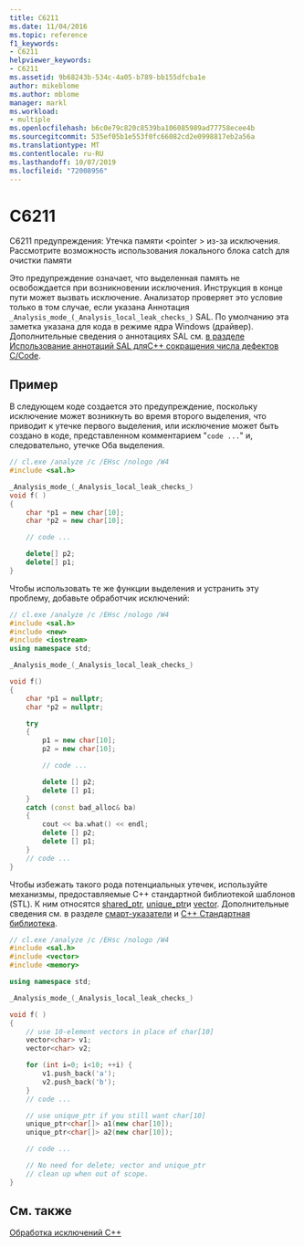 ```yaml
---
title: C6211
ms.date: 11/04/2016
ms.topic: reference
f1_keywords:
- C6211
helpviewer_keywords:
- C6211
ms.assetid: 9b68243b-534c-4a05-b789-bb155dfcba1e
author: mikeblome
ms.author: mblome
manager: markl
ms.workload:
- multiple
ms.openlocfilehash: b6c0e79c820c8539ba106085989ad77758ecee4b
ms.sourcegitcommit: 535ef05b1e553f0fc66082cd2e0998817eb2a56a
ms.translationtype: MT
ms.contentlocale: ru-RU
ms.lasthandoff: 10/07/2019
ms.locfileid: "72008956"
---
```

# <a name="c6211"></a>C6211
C6211 предупреждения: Утечка памяти \<pointer > из-за исключения. Рассмотрите возможность использования локального блока catch для очистки памяти

 Это предупреждение означает, что выделенная память не освобождается при возникновении исключения. Инструкция в конце пути может вызвать исключение. Анализатор проверяет это условие только в том случае, если указана Аннотация `_Analysis_mode_(_Analysis_local_leak_checks_)` SAL. По умолчанию эта заметка указана для кода в режиме ядра Windows (драйвер). Дополнительные сведения о аннотациях SAL см. [в разделе Использование аннотаций SAL дляC++ сокращения числа дефектов C/Code](../code-quality/using-sal-annotations-to-reduce-c-cpp-code-defects.md).

## <a name="example"></a>Пример
 В следующем коде создается это предупреждение, поскольку исключение может возникнуть во время второго выделения, что приводит к утечке первого выделения, или исключение может быть создано в коде, представленном комментарием "`code ...`" и, следовательно, утечке Оба выделения.

```cpp
// cl.exe /analyze /c /EHsc /nologo /W4
#include <sal.h>

_Analysis_mode_(_Analysis_local_leak_checks_)
void f( )
{
    char *p1 = new char[10];
    char *p2 = new char[10];

    // code ...

    delete[] p2;
    delete[] p1;
}
```

 Чтобы использовать те же функции выделения и устранить эту проблему, добавьте обработчик исключений:

```cpp
// cl.exe /analyze /c /EHsc /nologo /W4
#include <sal.h>
#include <new>
#include <iostream>
using namespace std;

_Analysis_mode_(_Analysis_local_leak_checks_)

void f()
{
    char *p1 = nullptr;
    char *p2 = nullptr;

    try
    {
        p1 = new char[10];
        p2 = new char[10];

        // code ...

        delete [] p2;
        delete [] p1;
    }
    catch (const bad_alloc& ba)
    {
        cout << ba.what() << endl;
        delete [] p2;
        delete [] p1;
    }
    // code ...
}
```

 Чтобы избежать такого рода потенциальных утечек, используйте механизмы, предоставляемые C++ стандартной библиотекой шаблонов (STL). К ним относятся [shared_ptr](/cpp/standard-library/shared-ptr-class), [unique_ptr](/cpp/standard-library/unique-ptr-class)и [vector](/cpp/standard-library/vector). Дополнительные сведения см. в разделе [смарт-указатели](/cpp/cpp/smart-pointers-modern-cpp) и [ C++ Стандартная библиотека](/cpp/standard-library/cpp-standard-library-reference).

```cpp
// cl.exe /analyze /c /EHsc /nologo /W4
#include <sal.h>
#include <vector>
#include <memory>

using namespace std;

_Analysis_mode_(_Analysis_local_leak_checks_)

void f( )
{
    // use 10-element vectors in place of char[10]
    vector<char> v1;
    vector<char> v2;

    for (int i=0; i<10; ++i) {
        v1.push_back('a');
        v2.push_back('b');
    }
    // code ...

    // use unique_ptr if you still want char[10]
    unique_ptr<char[]> a1(new char[10]);
    unique_ptr<char[]> a2(new char[10]);

    // code ...

    // No need for delete; vector and unique_ptr
    // clean up when out of scope.
}
```

## <a name="see-also"></a>См. также
 [Обработка исключений С++](/cpp/cpp/cpp-exception-handling)